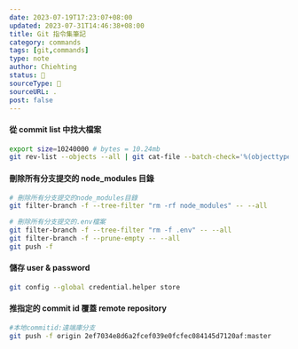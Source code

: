 ```yaml
---
date: 2023-07-19T17:23:07+08:00
updated: 2023-07-31T14:46:38+08:00
title: Git 指令集筆記
category: commands
tags: [git,commands]
type: note
author: Chiehting
status: 🌱
sourceType: 📜️
sourceURL: .
post: false
---
```


#### 從 commit list 中找大檔案

```bash
export size=10240000 # bytes = 10.24mb
git rev-list --objects --all | git cat-file --batch-check='%(objecttype) %(objectname) %(objectsize) %(rest)'|awk '/^blob/ {if ($3>'$size') print substr($0,6)}'| sort --numeric-sort --key=3
```

#### 刪除所有分支提交的 node_modules 目錄

```bash
# 刪除所有分支提交的node_modules目錄
git filter-branch -f --tree-filter "rm -rf node_modules" -- --all

# 刪除所有分支提交的.env檔案
git filter-branch -f --tree-filter "rm -f .env" -- --all
git filter-branch -f --prune-empty -- --all
git push -f
```

#### 儲存 user & password

```bash
git config --global credential.helper store
```

#### 推指定的 commit id 覆蓋 remote repository

```bash
#本地commitid:遠端庫分支
git push -f origin 2ef7034e8d6a2fcef039e0fcfec084145d7120af:master
```

